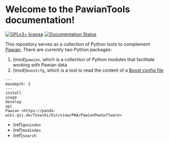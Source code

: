 # Welcome to the PawianTools documentation!

[![GPLv3+ license](https://img.shields.io/badge/License-GPLv3+-blue.svg)](https://www.gnu.org/licenses/gpl-3.0-standalone.html)
[![Documentation Status](https://readthedocs.org/projects/pawian/badge/?version=latest)](https://pwa.readthedocs.io/projects/pawian)

This repository serves as a collection of Python tools to complement
[Pawian](https://panda-wiki.gsi.de/foswiki/bin/view/PWA/PawianPwaSoftware).
There are currently two Python packages:

1. {mod}`pawian`, which is a collection of Python modules that facilitate
   working with Pawian data
2. {mod}`boostcfg`, which is a tool to read the content of a
   [Boost config file](https://www.boost.org/doc/libs/1_72_0/doc/html/boost/program_options/parse_co_1_3_32_9_8_1_1_11.html)

```{toctree}
---
maxdepth: 2
---
install
usage
develop
api
Pawian <https://panda-wiki.gsi.de/foswiki/bin/view/PWA/PawianPwaSoftware>
```

- {ref}`genindex`
- {ref}`modindex`
- {ref}`search`
